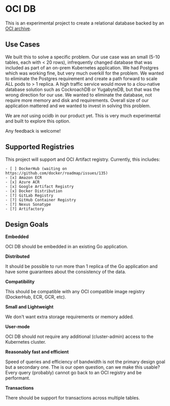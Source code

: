 # OCI DB

This is an experimental project to create a relational database backed by an [OCI archive](https://opencontainers.org/).

## Use Cases

We built this to solve a specific problem. Our use case was an small (5-10 tables, each with < 20 rows), infrequently changed database that was included as part of an on-prem Kubernetes application. We had Postgres which was working fine, but very much overkill for the problem. We wanted to eliminate the Postgres requirement and create a path forward to scale ALL pods to > 1 replica. A high traffic service would move to a clou-native database solution such as CockroachDB or YugabyteDB, but that was the wrong direction for our use. We wanted to eliminate the database, not require more memory and disk and requirements. Overall size of our application mattered and we wanted to invest in solving this problem.

We are _not_ using ocidb in our product yet. This is very much experimental and built to explore this option.

Any feedback is welcome!

## Supported Registries

This project will support and OCI Artifact registry.
Currently, this includes:


```
- [ ] DockerHub (waiting on https://github.com/docker/roadmap/issues/135)
- [x] Amazon ECR
- [x] Azure ACR
- [x] Google Artifact Registry
- [x] Docker Distribution
- [?] GitLab Registry
- [?] GitHub Container Registry
- [?] Nexus Sonatype
- [?] Artifactory
```


## Design Goals

**Embedded**  

OCI DB should be embedded in an existing Go application.

**Distributed**  

It should be possible to run more than 1 replica of the Go application and have some guarantees about the consistency of the data.

**Compatibility**  

This should be compatible with any OCI compatible image registry (DockerHub, ECR, GCR, etc).

**Small and Lightweight**  

We don't want extra storage requirements or memory added.

**User-mode**  

OCI DB should not require any additional (cluster-admin) access to the Kubernetes cluster.

**Reasonably fast and efficient**  

Speed of queries and efficiency of bandwidth is not the primary design goal but a secondary one. The is our open question, can we make this usable? Every query (probably) cannot go back to an OCI registry and be performant.

**Transactions**  

There should be support for transactions across multiple tables.
